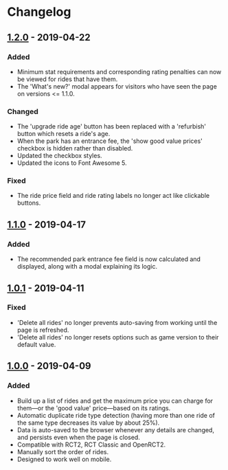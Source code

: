 # Changelog

## [1.2.0](https://github.com/invalio19/rct2-fleecer/compare/v1.1.0...v1.2.0) - 2019-04-22

### Added

- Minimum stat requirements and corresponding rating penalties can now be viewed for rides that have them.
- The 'What's new?' modal appears for visitors who have seen the page on versions <= 1.1.0.

### Changed

- The 'upgrade ride age' button has been replaced with a 'refurbish' button which resets a ride's age.
- When the park has an entrance fee, the 'show good value prices' checkbox is hidden rather than disabled.
- Updated the checkbox styles.
- Updated the icons to Font Awesome 5.

### Fixed

- The ride price field and ride rating labels no longer act like clickable buttons.

## [1.1.0](https://github.com/invalio19/rct2-fleecer/compare/v1.0.1...v1.1.0) - 2019-04-17

### Added

- The recommended park entrance fee field is now calculated and displayed, along with a modal explaining its logic.

## [1.0.1](https://github.com/invalio19/rct2-fleecer/compare/v1.0.0...v1.0.1) - 2019-04-11

### Fixed

- 'Delete all rides' no longer prevents auto-saving from working until the page is refreshed.
- 'Delete all rides' no longer resets options such as game version to their default value.

## [1.0.0](https://github.com/invalio19/rct2-fleecer/releases/tag/v1.0.0) - 2019-04-09

### Added

- Build up a list of rides and get the maximum price you can charge for them—or the 'good value' price—based on its ratings.
- Automatic duplicate ride type detection (having more than one ride of the same type decreases its value by about 25%).
- Data is auto-saved to the browser whenever any details are changed, and persists even when the page is closed.
- Compatible with RCT2, RCT Classic and OpenRCT2.
- Manually sort the order of rides.
- Designed to work well on mobile.